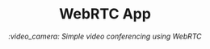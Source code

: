 <div align="center">
<h1>WebRTC App</h1>
<i>:video_camera: Simple video conferencing using WebRTC</i>
</div>
